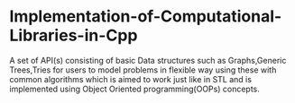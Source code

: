# Implementation-of-Computational-Libraries-in-Cpp
A set of API(s) consisting of basic Data structures such as Graphs,Generic Trees,Tries for users to model problems in flexible way using these with common algorithms which is aimed to work just like in STL and is implemented using Object Oriented programming(OOPs) concepts.

